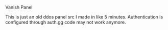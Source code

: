 Vanish Panel



<p> This is just an old ddos panel src I made in like 5 minutes. Authentication is configured through auth.gg code may not work anymore.
